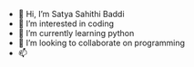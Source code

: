 - 👋 Hi, I’m Satya Sahithi Baddi
- 👀 I’m interested in coding
- 🌱 I’m currently learning python
- 💞️ I’m looking to collaborate on programming 
- 📫 

<!---
Sahithi03B/Sahithi03B is a ✨ special ✨ repository because its `README.md` (this file) appears on your GitHub profile.
You can click the Preview link to take a look at your changes.
--->
